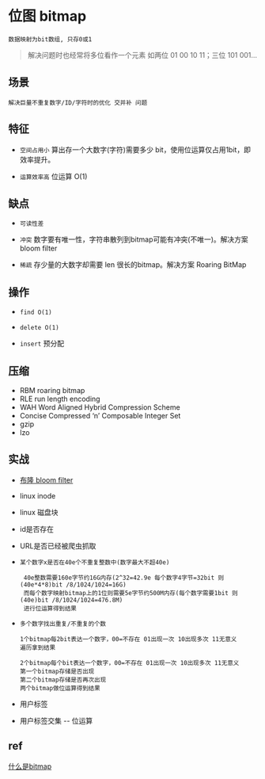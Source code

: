 # 位图 bitmap

    数据映射为bit数组, 只存0或1

> 解决问题时也经常将多位看作一个元素 如两位 01 00 10 11；三位 101 001...

## 场景

    解决巨量不重复数字/ID/字符时的优化 交并补 问题

## 特征

- `空间占用小` 算出存一个大数字(字符)需要多少 bit，使用位运算仅占用1bit，即效率提升。  

- `运算效率高` 位运算 O(1)

## 缺点

- `可读性差`

- `冲突` 数字要有唯一性，字符串散列到bitmap可能有冲突(不唯一)。解决方案 bloom filter

- `稀疏` 存少量的大数字却需要 len 很长的bitmap。解决方案 Roaring BitMap

## 操作

- `find O(1)`

- `delete O(1)`

- `insert` 预分配

## 压缩

- RBM roaring bitmap
- RLE run length encoding
- WAH Word Aligned Hybrid Compression Scheme
- Concise Compressed ‘n’ Composable Integer Set
- gzip
- lzo

## 实战

- [布隆 bloom filter](algo-bloomfilter.md)
- linux inode
- linux 磁盘块
- id是否存在
- URL是否已经被爬虫抓取
- `某个数字x是否在40e个不重复整数中(数字最大不超40e)`

       40e整数需要160e字节约16G内存(2^32=42.9e 每个数字4字节=32bit 则(40e*4*8)bit /8/1024/1024=16G)
       而每个数字映射bitmap上的1位则需要5e字节约500M内存(每个数字需要1bit 则(40e)bit /8/1024/1024=476.8M)
       进行位运算得到结果

- `多个数字找出重复/不重复的个数`

      1个bitmap每2bit表达一个数字，00=不存在 01出现一次 10出现多次 11无意义
      遍历拿到结果

      2个bitmap每个bit表达一个数字，00=不存在 01出现一次 10出现多次 11无意义
      第一个bitmap存储是否出现
      第二个bitmap存储是否再次出现
      两个bitmap做位运算得到结果

- 用户标签  
- 用户标签交集 -- 位运算

## ref

[什么是bitmap](https://www.jianshu.com/p/6e2285c85295)
